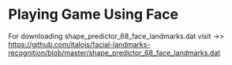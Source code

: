 # Playing Game Using Face 

For downloading shape_predictor_68_face_landmarks.dat visit ->> https://github.com/italojs/facial-landmarks-recognition/blob/master/shape_predictor_68_face_landmarks.dat
